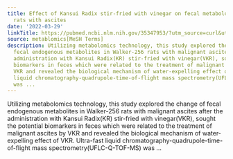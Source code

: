 ```yaml
---
title: Effect of Kansui Radix stir-fried with vinegar on fecal metabolomics in Walker-256
  rats with ascites
date: '2022-03-29'
linkTitle: https://pubmed.ncbi.nlm.nih.gov/35347953/?utm_source=curl&utm_medium=rss&utm_campaign=pubmed-2&utm_content=1Zkrxt7ktlCbHBXEV3v65xxSnkSWNsJ1A6Fq3gBniKhGfIUslK&fc=20210907212339&ff=20220330210339&v=2.17.6
source: metablomics[MeSH Terms]
description: Utilizing metabolomics technology, this study explored the change of
  fecal endogenous metabolites in Walker-256 rats with malignant ascites after the
  administration with Kansui Radix(KR) stir-fried with vinegar(VKR), sought the potential
  biomarkers in feces which were related to the treatment of malignant ascites by
  VKR and revealed the biological mechanism of water-expelling effect of VKR. Ultra-fast
  liquid chromatography-quadrupole-time-of-flight mass spectrometry(UFLC-Q-TOF-MS)
  was ...
---
```

Utilizing metabolomics technology, this study explored the change of fecal endogenous metabolites in Walker-256 rats with malignant ascites after the administration with Kansui Radix(KR) stir-fried with vinegar(VKR), sought the potential biomarkers in feces which were related to the treatment of malignant ascites by VKR and revealed the biological mechanism of water-expelling effect of VKR. Ultra-fast liquid chromatography-quadrupole-time-of-flight mass spectrometry(UFLC-Q-TOF-MS) was ...